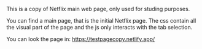 This is a copy of Netflix main web page, only used for studing purposes.

You can find a main page, that is the initial Netflix page.
The css contain all the visual part of the page and the js only interacts with the tab selection.

You can look the page in: https://testpagecopy.netlify.app/
